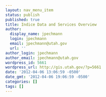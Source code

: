 ```yaml
---
layout: nav_menu_item
status: publish
published: true
title: Indice Data and Services Overview
author:
  display_name: jpechmann
  login: jpechmann
  email: jpechmann@utah.gov
  url: ''
author_login: jpechmann
author_email: jpechmann@utah.gov
wordpress_id: 5661
wordpress_url: http://gis.utah.gov/?p=5661
date: '2012-04-06 13:06:59 -0500'
date_gmt: '2012-04-06 19:06:59 -0500'
categories: []
tags: []
---
```


